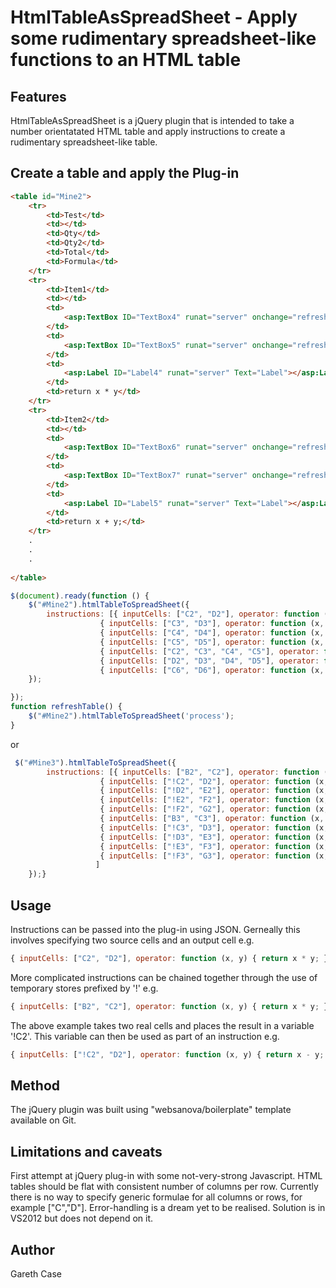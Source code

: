 HtmlTableAsSpreadSheet - Apply some rudimentary spreadsheet-like functions to an HTML table
===========================================================================================

Features
--------
HtmlTableAsSpreadSheet is a jQuery plugin that is intended to take a number orientatated HTML table and apply instructions to create a rudimentary spreadsheet-like table.


Create a table and apply the Plug-in
------------------------------------

```html
<table id="Mine2">
	<tr>
		<td>Test</td>
		<td></td>
		<td>Qty</td>
		<td>Qty2</td>
		<td>Total</td>
		<td>Formula</td>
	</tr>
	<tr>
		<td>Item1</td>
		<td></td>
		<td>
			<asp:TextBox ID="TextBox4" runat="server" onchange="refreshTable();"></asp:TextBox>                                
		</td>
		<td>
			<asp:TextBox ID="TextBox5" runat="server" onchange="refreshTable();"></asp:TextBox>                                
		</td>
		<td>
			<asp:Label ID="Label4" runat="server" Text="Label"></asp:Label>
		</td>
		<td>return x * y</td>
	</tr>
	<tr>
		<td>Item2</td>
		<td></td>
		<td>
			<asp:TextBox ID="TextBox6" runat="server" onchange="refreshTable();"></asp:TextBox>                                
		</td>
		<td>
			<asp:TextBox ID="TextBox7" runat="server" onchange="refreshTable();"></asp:TextBox>                                
		</td>
		<td>
			<asp:Label ID="Label5" runat="server" Text="Label"></asp:Label>
		</td>
		<td>return x + y;</td>
	</tr>
	.
	.
	.
	
</table>
```

```js
$(document).ready(function () {
	$("#Mine2").htmlTableToSpreadSheet({
		instructions: [{ inputCells: ["C2", "D2"], operator: function (x, y) { return x * y; }, outputCell: "E2" },
					{ inputCells: ["C3", "D3"], operator: function (x, y) { return x + y; }, outputCell: "E3" },
					{ inputCells: ["C4", "D4"], operator: function (x, y) { return x - y; }, outputCell: "E4" },
					{ inputCells: ["C5", "D5"], operator: function (x, y) { return x / y; }, outputCell: "E5" },
					{ inputCells: ["C2", "C3", "C4", "C5"], operator: function (x, y) { return x + y; }, outputCell: "C6" },
					{ inputCells: ["D2", "D3", "D4", "D5"], operator: function (x, y) { return x + y; }, outputCell: "D6" },
					{ inputCells: ["C6", "D6"], operator: function (x, y) { return x + y; }, outputCell: "E6" }]
	});

});
function refreshTable() {
	$("#Mine2").htmlTableToSpreadSheet('process');
}
```

or
```js
 $("#Mine3").htmlTableToSpreadSheet({
		instructions: [{ inputCells: ["B2", "C2"], operator: function (x, y) { return x * y; }, outputCell: "!C2" },
					{ inputCells: ["!C2", "D2"], operator: function (x, y) { return x - y; }, outputCell: "!D2" },
					{ inputCells: ["!D2", "E2"], operator: function (x, y) { return x + y; }, outputCell: "!E2" },
					{ inputCells: ["!E2", "F2"], operator: function (x, y) { return x - y; }, outputCell: "!F2" },
					{ inputCells: ["!F2", "G2"], operator: function (x, y) { return x - y; }, outputCell: "H2" },
					{ inputCells: ["B3", "C3"], operator: function (x, y) { return x * y; }, outputCell: "!C3" },
					{ inputCells: ["!C3", "D3"], operator: function (x, y) { return x - y; }, outputCell: "!D3" },
					{ inputCells: ["!D3", "E3"], operator: function (x, y) { return x + y; }, outputCell: "!E3" },
					{ inputCells: ["!E3", "F3"], operator: function (x, y) { return x - y; }, outputCell: "!F3" },
					{ inputCells: ["!F3", "G3"], operator: function (x, y) { return x - y; }, outputCell: "H3" }
				   ]
	});}
```

Usage
-----
Instructions can be passed into the plug-in using JSON. Gerneally this involves specifying two source cells and an output cell e.g.
```js
{ inputCells: ["C2", "D2"], operator: function (x, y) { return x * y; }, outputCell: "E2" }
```
More complicated instructions can be chained together through the use of temporary stores prefixed by '!' e.g.
```js
{ inputCells: ["B2", "C2"], operator: function (x, y) { return x * y; }, outputCell: "!C2" }
```
The above example takes two real cells and places the result in a variable '!C2'. This variable can then be used as part of an instruction e.g.
```js
{ inputCells: ["!C2", "D2"], operator: function (x, y) { return x - y; }, outputCell: "D2" }
```

Method
------
The jQuery plugin was built using "websanova/boilerplate" template available on Git.


Limitations and caveats
-----------------------
First attempt at jQuery plug-in with some not-very-strong Javascript. HTML tables should be flat with consistent number of columns per row. Currently there is no way to specify generic formulae for all columns or rows, for example ["C","D"]. Error-handling is a dream yet to be realised. Solution is in VS2012 but does not depend on it.

Author
------
Gareth Case